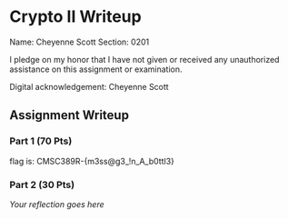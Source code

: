 # Crypto II Writeup

Name: Cheyenne Scott
Section: 0201

I pledge on my honor that I have not given or received any unauthorized
assistance on this assignment or examination.

Digital acknowledgement: Cheyenne Scott 

## Assignment Writeup

### Part 1 (70 Pts)
flag is: CMSC389R-{m3ss@g3_!n_A_b0ttl3}

### Part 2 (30 Pts)

*Your reflection goes here*
